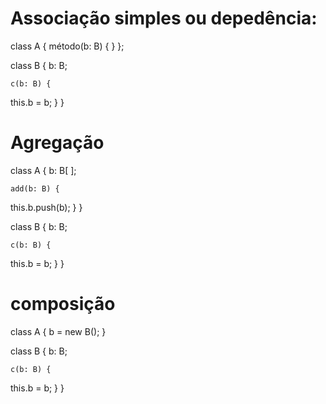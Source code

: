 # Associação simples ou depedência:

class A {
método(b: B) {
}
};

class B {
b: B;

    c(b: B) {

this.b = b;
}
}

# Agregação

class A {
b: B[ ];

    add(b: B) {

this.b.push(b);
}
}

class B {
b: B;

    c(b: B) {

this.b = b;
}
}

# composição

class A {
b = new B();
}

class B {
b: B;

    c(b: B) {

this.b = b;
}
}

<!-- O código apresenta diferentes tipos de relacionamentos entre as classes, sendo eles:

Associação simples: é o caso da classe A que recebe uma instância de B no método método(b: B). Essa associação representa um relacionamento de uso entre as classes, onde a classe A utiliza um objeto da classe B, mas não há uma dependência forte ou obrigatória entre elas.

Agregação: é o caso da classe B que possui um atributo b que é do tipo B. Essa associação representa um relacionamento em que uma classe (B) possui um objeto de outra classe (B) como um de seus atributos. Nesse caso, a classe B pode existir sem a classe B (por exemplo, b pode ser null), e a classe B pode ser compartilhada entre diferentes instâncias de B.

Composição: é o caso da classe A que cria uma instância de B no momento da sua criação com b = new B(). Nesse relacionamento, a classe A possui um objeto da classe B como um de seus atributos e é responsável pela sua criação e gerenciamento. Isso significa que a classe B não pode existir sem a classe A e é exclusiva dela. Se a classe A for destruída, a classe B também será destruída.

Cabe lembrar que a agregação e a composição são tipos de associação que representam diferentes graus de dependência entre as classes. Enquanto na agregação as classes são independentes entre si e podem existir sem a outra, na composição há uma forte dependência entre elas, sendo que a classe composta (no caso, B) não pode existir sem a classe que a compõe (no caso, A). -->
